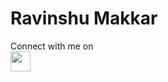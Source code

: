 # Ravinshu Makkar
Connect with me on<br>
<img height="32" width="32" src="https://cdn.jsdelivr.net/npm/simple-icons@v3/icons/twitter.svg" />
